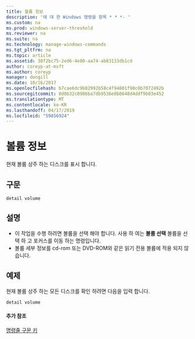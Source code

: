 ```yaml
---
title: 볼륨 정보
description: '에 대 한 Windows 명령을 항목 * * *- '
ms.custom: na
ms.prod: windows-server-threshold
ms.reviewer: na
ms.suite: na
ms.technology: manage-windows-commands
ms.tgt_pltfrm: na
ms.topic: article
ms.assetid: 38f2bc75-2ed6-4e80-aa74-ab83133db1cd
author: coreyp-at-msft
ms.author: coreyp
manager: dongill
ms.date: 10/16/2017
ms.openlocfilehash: b7cae6dc9b82992b58c4f94801f90c0b7072492b
ms.sourcegitcommit: 0d0b32c8986ba7db9536e0b8648d4ddf9b03e452
ms.translationtype: MT
ms.contentlocale: ko-KR
ms.lasthandoff: 04/17/2019
ms.locfileid: "59856924"
---
```

# <a name="detail-volume"></a>볼륨 정보



현재 볼륨 상주 하는 디스크를 표시 합니다.

## <a name="syntax"></a>구문

```
detail volume
```

## <a name="remarks"></a>설명

-   이 작업을 수행 하려면 볼륨을 선택 해야 합니다. 사용 하 여는 **볼륨 선택** 볼륨을 선택 하 고 포커스를 이동 하는 명령입니다.
-   볼륨 세부 정보를 cd-rom 또는 DVD-ROM와 같은 읽기 전용 볼륨에 적용 되지 않습니다.

## <a name="BKMK_examples"></a>예제

현재 볼륨 상주 하는 모든 디스크를 확인 하려면 다음을 입력 합니다.
```
detail volume
```

#### <a name="additional-references"></a>추가 참조

[명령줄 구문 키](command-line-syntax-key.md)

